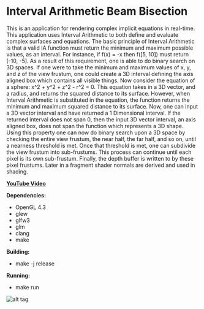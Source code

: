 # Interval Arithmetic Beam Bisection

This is an application for rendering complex implicit equations in real-time. 
This application uses Interval Arithmetic to both define and evaluate complex surfaces and equations.
The basic principle of Interval Arithmetic is that a valid IA function must return the minimum and maximum possible values, as an interval. For instance, if f(x) = -x then f([5, 10]) must return [-10, -5]. 
As a result of this requirement, one is able to do binary search on 3D spaces. If one were to take the minimum and maximum values of x, y, and z of the view frustum, one could create a 3D interval defining the axis aligned box which contains all visible things. Now consider the equation of a sphere: x^2 + y^2 + z^2 - r^2 = 0. This equation takes in a 3D vector, and a radius, and returns the squared distance to its surface. However, when Interval Arithmetic is substituted in the equation, the function returns the minimum and maximum squared distance to its surface. Now, one can input a 3D vector interval and have returned a 1 Dimensional interval. If the returned interval does not span 0, then the input 3D vector interval, an axis aligned box, does not span the function which represents a 3D shape. Using this property one can now do binary search upon a 3D space by checking the entire view frustum, the near half, the far half, and so on, until a nearness threshold is met. Once that threshold is met, one can subdivide the view frustum into sub-frustums. This process can continue until each pixel is its own sub-frustum. Finally, the depth buffer is written to by these pixel frustums. Later in a fragment shader normals are derived and used in shading.

__[YouTube Video](https://www.youtube.com/watch?v=phZ94Mc2Grs)__

__Dependencies:__
* OpenGL 4.3
* glew
* glfw3
* glm
* clang
* make
  
__Building:__
* make -j release

__Running:__
* make run

![alt tag](http://i.imgur.com/UQfzSRx.jpg)
